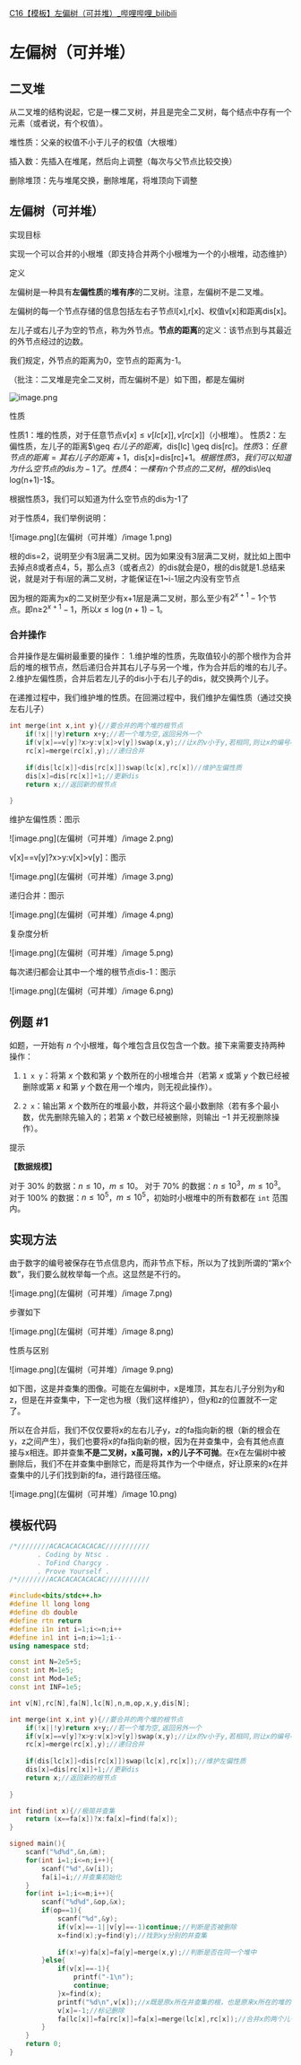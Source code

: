 [C16【模板】左偏树（可并堆）_哔哩哔哩_bilibili](https://www.bilibili.com/video/BV1Hz4y177gn/?spm_id_from=333.999.0.0)


# 左偏树（可并堆）

## 二叉堆

从二叉堆的结构说起，它是一棵二叉树，并且是完全二叉树，每个结点中存有一个元素（或者说，有个权值）。

堆性质：父亲的权值不小于儿子的权值（大根堆）

插入数：先插入在堆尾，然后向上调整（每次与父节点比较交换）

删除堆顶：先与堆尾交换，删除堆尾，将堆顶向下调整

## 左偏树（可并堆）

实现目标

实现一个可以合并的小根堆（即支持合并两个小根堆为一个的小根堆，动态维护）



定义

左偏树是一种具有**左偏性质**的**堆有序**的二叉树。注意，左偏树不是二叉堆。

左偏树的每一个节点存储的信息包括左右子节点l[x],r[x]、权值v[x]和距离dis[x]。

左儿子或右儿子为空的节点，称为外节点。**节点的距离**的定义：该节点到与其最近的外节点经过的边数。

我们规定，外节点的距离为0，空节点的距离为-1。

（批注：二叉堆是完全二叉树，而左偏树不是）如下图，都是左偏树

![image.png](左偏树（可并堆）/image.png)

性质

性质1：堆的性质，对于任意节点$v[x] \leq v[lc[x]],v[rc[x]]$（小根堆）。
性质2：左偏性质，左儿子的距离$\geq $右儿子的距离，$dis[lc] \geq dis[rc]$。
性质3：任意节点的距离=其右儿子的距离+1，$dis[x]=dis[rc]+1$。
根据性质3，我们可以知道为什么空节点的dis为-1了。
性质4：一棵有n个节点的二叉树，根的$dis\leq log(n+1)-1$。

根据性质3，我们可以知道为什么空节点的dis为-1了

对于性质4，我们举例说明：

![image.png](左偏树（可并堆）/image 1.png)

根的dis=2，说明至少有3层满二叉树。因为如果没有3层满二叉树，就比如上图中去掉点8或者点4，5，那么点3（或者点2）的dis就会是0，根的dis就是1.总结来说，就是对于有i层的满二叉树，才能保证在1~i-1层之内没有空节点

因为根的距离为x的二叉树至少有x+1层是满二叉树，那么至少有$2^{x+1} - 1$个节点。即n≥$2^{x+1} - 1$，所以$x≤\log(n+1)-1$。

### 合并操作

合并操作是左偏树最重要的操作：
1.维护堆的性质，先取值较小的那个根作为合并后的堆的根节点，然后递归合并其右儿子与另一个堆，作为合并后的堆的右儿子。
2.维护左偏性质，合并后若左儿子的dis小于右儿子的dis，就交换两个儿子。



在递推过程中，我们维护堆的性质。在回溯过程中，我们维护左偏性质（通过交换左右儿子）

```C++
int merge(int x,int y){//要合并的两个堆的根节点
	if(!x||!y)return x+y;//若一个堆为空,返回另外一个
	if(v[x]==v[y]?x>y:v[x]>v[y])swap(x,y);//让x的v小于y,若相同,则让x的编号小于y.第二关键字由题目确定
	rc[x]=merge(rc[x],y);//递归合并
	
	if(dis[lc[x]]<dis[rc[x]])swap(lc[x],rc[x])//维护左偏性质
	dis[x]=dis[rc[x]]+1;//更新dis
	return x;//返回新的根节点
	
}
```

维护左偏性质：图示

![image.png](左偏树（可并堆）/image 2.png)

v[x]==v[y]?x>y:v[x]>v[y]：图示

![image.png](左偏树（可并堆）/image 3.png)

递归合并：图示

![image.png](左偏树（可并堆）/image 4.png)

复杂度分析

![image.png](左偏树（可并堆）/image 5.png)

每次递归都会让其中一个堆的根节点dis-1：图示

![image.png](左偏树（可并堆）/image 6.png)

## 例题 #1

如题，一开始有 $n$ 个小根堆，每个堆包含且仅包含一个数。接下来需要支持两种操作：

1. `1 x y`：将第 $x$ 个数和第 $y$ 个数所在的小根堆合并（若第 $x$ 或第 $y$ 个数已经被删除或第 $x$ 和第 $y$ 个数在用一个堆内，则无视此操作）。

2. `2 x`：输出第 $x$ 个数所在的堆最小数，并将这个最小数删除（若有多个最小数，优先删除先输入的；若第 $x$ 个数已经被删除，则输出 $-1$ 并无视删除操作）。

提示

**【数据规模】**

对于 $30\%$ 的数据：$n\le 10$，$m\le 10$。
对于 $70\%$ 的数据：$n\le 10^3$，$m\le 10^3$。
对于 $100\%$ 的数据：$n\le 10^5$，$m\le 10^5$，初始时小根堆中的所有数都在 `int` 范围内。

## 实现方法

由于数字的编号被保存在节点信息内，而非节点下标，所以为了找到所谓的“第x个数”，我们要么就枚举每一个点。这显然是不行的。

![image.png](左偏树（可并堆）/image 7.png)

步骤如下

![image.png](左偏树（可并堆）/image 8.png)

性质与区别

![image.png](左偏树（可并堆）/image 9.png)

如下图，这是并查集的图像。可能在左偏树中，x是堆顶，其左右儿子分别为y和z，但是在并查集中，下一定也为根（我们这样维护），但y和z的位置就不一定了。

所以在合并后，我们不仅仅要将x的左右儿子y，z的fa指向新的根（新的根会在y，z之间产生），我们也要将x的fa指向新的根，因为在并查集中，会有其他点直接与x相连。即并查集**不是二叉树，x虽可抛，x的儿子不可抛**。在x在左偏树中被删除后，我们不在并查集中删除它，而是将其作为一个中继点，好让原来的x在并查集中的儿子们找到新的fa，进行路径压缩。

![image.png](左偏树（可并堆）/image 10.png)

## 模板代码

```C++
/*////////ACACACACACACAC///////////
       . Coding by Ntsc .
       . ToFind Chargcy .
       . Prove Yourself .
/*////////ACACACACACACAC///////////

#include<bits/stdc++.h>
#define ll long long
#define db double
#define rtn return
#define i1n int i=1;i<=n;i++
#define in1 int i=n;i>=1;i--
using namespace std;

const int N=2e5+5;
const int M=1e5;
const int Mod=1e5;
const int INF=1e5;

int v[N],rc[N],fa[N],lc[N],n,m,op,x,y,dis[N];

int merge(int x,int y){//要合并的两个堆的根节点
	if(!x||!y)return x+y;//若一个堆为空,返回另外一个
	if(v[x]==v[y]?x>y:v[x]>v[y])swap(x,y);//让x的v小于y,若相同,则让x的编号小于y.第二关键字由题目确定
	rc[x]=merge(rc[x],y);//递归合并
	
	if(dis[lc[x]]<dis[rc[x]])swap(lc[x],rc[x]);//维护左偏性质
	dis[x]=dis[rc[x]]+1;//更新dis
	return x;//返回新的根节点
	
}

int find(int x){//极简并查集
	return (x==fa[x])?x:fa[x]=find(fa[x]);
}

signed main(){
	scanf("%d%d",&n,&m);
	for(int i=1;i<=n;i++){
		scanf("%d",&v[i]);
		fa[i]=i;//并查集初始化
	}
	for(int i=1;i<=m;i++){
		scanf("%d%d",&op,&x);
		if(op==1){
			scanf("%d",&y);
			if(v[x]==-1||v[y]==-1)continue;//判断是否被删除
			x=find(x);y=find(y);//找到xy分别的并查集
			
			if(x!=y)fa[x]=fa[y]=merge(x,y);//判断是否在同一个堆中
		}else{
			if(v[x]==-1){
				printf("-1\n");
				continue;
			}x=find(x);
			printf("%d\n",v[x]);//x既是原x所在并查集的根，也是原来x所在的堆的根节点.既然是小根堆,那么根节点恰好是最小值.找到他即可
			v[x]=-1;//标记删除
			fa[lc[x]]=fa[rc[x]]=fa[x]=merge(lc[x],rc[x]);//合并x的两个儿子,抛弃x,并且返回新的根
		}
	}
	return 0;
}

```

